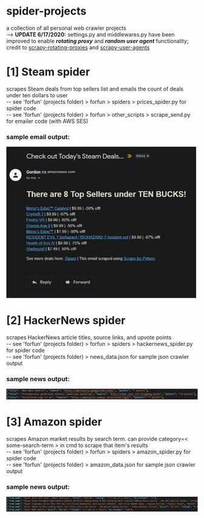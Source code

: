# spider-projects
 a collection of all personal web crawler projects<br/>
 --> **UPDATE 6/17/2020:** settings.py and middlewares.py have been improved to enable ***rotating proxy*** and ***random user agent*** functionality; credit to [scrapy-rotating-proxies](https://github.com/TeamHG-Memex/scrapy-rotating-proxies) and [scrapy-user-agents](https://github.com/hyan15/crawler-demo/tree/master/crawling-basic/scrapy_user_agents)

# [1] Steam spider
scrapes Steam deals from top sellers list and emails the count of deals under ten dollars to user<br/>
-- see 'forfun' (projects folder) > forfun > spiders > prices_spider.py for spider code<br/>
-- see 'forfun' (projects folder) > forfun > other_scripts > scrape_send.py for emailer code (with AWS SES)<br/>

### sample email output:
<img src="images/steam-sample-output.png" width="500">


# [2] HackerNews spider
scrapes HackerNews article titles, source links, and upvote points<br/>
-- see 'forfun' (projects folder) > forfun > spiders > hackernews_spider.py for spider code<br/>
-- see 'forfun' (projects folder) > news_data.json for sample json crawler output  

### sample news output:
<img src="images/hackernews-sample-output.png" width="750">


# [3] Amazon spider
scrapes Amazon market results by search term. can provide category=< some-search-term > in cmd to scrape that item's results<br/> 
-- see 'forfun' (projects folder) > forfun > spiders > amazon_spider.py for spider code<br/>
-- see 'forfun' (projects folder) > amazon_data.json for sample json crawler output

### sample news output:
<img src="images/amazon-sample-output.png" width="750">

